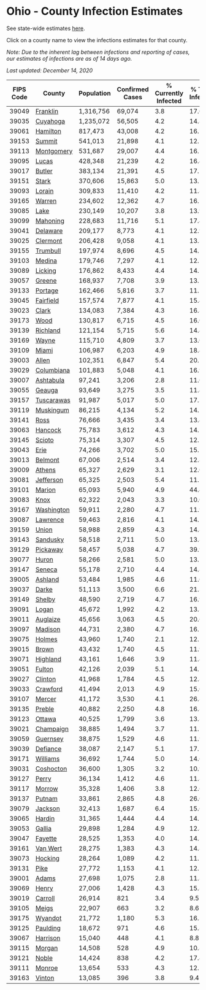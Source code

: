 # Ohio - County Infection Estimates

See state-wide estimates [here](/infections/us-oh).

Click on a county name to view the infections estimates for that county.

*Note: Due to the inherent lag between infections and reporting of cases, our estimates of infections are as of 14 days ago.*

*Last updated: December 14, 2020*

|   FIPS Code |                   County |   Population |   Confirmed Cases |   % Currently Infected |   % Total Infected |
|-------------|--------------------------|--------------|-------------------|------------------------|--------------------|
|       39049 |     [Franklin](franklin) |    1,316,756 |            69,074 |                    3.8 |               17.0 |
|       39035 |     [Cuyahoga](cuyahoga) |    1,235,072 |            56,505 |                    4.2 |               14.8 |
|       39061 |     [Hamilton](hamilton) |      817,473 |            43,008 |                    4.2 |               16.7 |
|       39153 |         [Summit](summit) |      541,013 |            21,898 |                    4.1 |               12.7 |
|       39113 | [Montgomery](montgomery) |      531,687 |            29,007 |                    4.4 |               16.7 |
|       39095 |           [Lucas](lucas) |      428,348 |            21,239 |                    4.2 |               16.4 |
|       39017 |         [Butler](butler) |      383,134 |            21,391 |                    4.5 |               17.2 |
|       39151 |           [Stark](stark) |      370,606 |            15,863 |                    5.0 |               13.2 |
|       39093 |         [Lorain](lorain) |      309,833 |            11,410 |                    4.2 |               11.8 |
|       39165 |         [Warren](warren) |      234,602 |            12,362 |                    4.7 |               16.2 |
|       39085 |             [Lake](lake) |      230,149 |            10,207 |                    3.8 |               13.9 |
|       39099 |     [Mahoning](mahoning) |      228,683 |            11,716 |                    5.1 |               17.4 |
|       39041 |     [Delaware](delaware) |      209,177 |             8,773 |                    4.1 |               12.9 |
|       39025 |     [Clermont](clermont) |      206,428 |             9,058 |                    4.1 |               13.3 |
|       39155 |     [Trumbull](trumbull) |      197,974 |             8,696 |                    4.5 |               14.2 |
|       39103 |         [Medina](medina) |      179,746 |             7,297 |                    4.1 |               12.7 |
|       39089 |       [Licking](licking) |      176,862 |             8,433 |                    4.4 |               14.7 |
|       39057 |         [Greene](greene) |      168,937 |             7,708 |                    3.9 |               13.7 |
|       39133 |       [Portage](portage) |      162,466 |             5,816 |                    3.7 |               11.2 |
|       39045 |   [Fairfield](fairfield) |      157,574 |             7,877 |                    4.1 |               15.4 |
|       39023 |           [Clark](clark) |      134,083 |             7,384 |                    4.3 |               16.8 |
|       39173 |             [Wood](wood) |      130,817 |             6,715 |                    4.5 |               16.0 |
|       39139 |     [Richland](richland) |      121,154 |             5,715 |                    5.6 |               14.4 |
|       39169 |           [Wayne](wayne) |      115,710 |             4,809 |                    3.7 |               13.0 |
|       39109 |           [Miami](miami) |      106,987 |             6,203 |                    4.9 |               18.4 |
|       39003 |           [Allen](allen) |      102,351 |             6,847 |                    5.4 |               20.7 |
|       39029 | [Columbiana](columbiana) |      101,883 |             5,048 |                    4.1 |               16.9 |
|       39007 |   [Ashtabula](ashtabula) |       97,241 |             3,206 |                    2.8 |               11.0 |
|       39055 |         [Geauga](geauga) |       93,649 |             3,275 |                    3.5 |               11.4 |
|       39157 | [Tuscarawas](tuscarawas) |       91,987 |             5,017 |                    5.0 |               17.3 |
|       39119 |   [Muskingum](muskingum) |       86,215 |             4,134 |                    5.2 |               14.2 |
|       39141 |             [Ross](ross) |       76,666 |             3,435 |                    3.4 |               13.4 |
|       39063 |       [Hancock](hancock) |       75,783 |             3,612 |                    4.3 |               14.5 |
|       39145 |         [Scioto](scioto) |       75,314 |             3,307 |                    4.5 |               12.7 |
|       39043 |             [Erie](erie) |       74,266 |             3,702 |                    5.0 |               15.1 |
|       39013 |       [Belmont](belmont) |       67,006 |             2,514 |                    3.4 |               12.8 |
|       39009 |         [Athens](athens) |       65,327 |             2,629 |                    3.1 |               12.0 |
|       39081 |   [Jefferson](jefferson) |       65,325 |             2,503 |                    5.4 |               11.5 |
|       39101 |         [Marion](marion) |       65,093 |             5,940 |                    4.9 |               44.4 |
|       39083 |             [Knox](knox) |       62,322 |             2,043 |                    3.3 |               10.0 |
|       39167 | [Washington](washington) |       59,911 |             2,280 |                    4.7 |               11.9 |
|       39087 |     [Lawrence](lawrence) |       59,463 |             2,816 |                    4.1 |               14.2 |
|       39159 |           [Union](union) |       58,988 |             2,859 |                    4.3 |               14.8 |
|       39143 |     [Sandusky](sandusky) |       58,518 |             2,711 |                    5.0 |               13.8 |
|       39129 |     [Pickaway](pickaway) |       58,457 |             5,038 |                    4.7 |               39.9 |
|       39077 |           [Huron](huron) |       58,266 |             2,581 |                    5.0 |               13.7 |
|       39147 |         [Seneca](seneca) |       55,178 |             2,710 |                    4.4 |               14.8 |
|       39005 |       [Ashland](ashland) |       53,484 |             1,985 |                    4.6 |               11.0 |
|       39037 |           [Darke](darke) |       51,113 |             3,500 |                    6.6 |               21.3 |
|       39149 |         [Shelby](shelby) |       48,590 |             2,719 |                    4.7 |               16.9 |
|       39091 |           [Logan](logan) |       45,672 |             1,992 |                    4.2 |               13.3 |
|       39011 |     [Auglaize](auglaize) |       45,656 |             3,063 |                    4.5 |               20.6 |
|       39097 |       [Madison](madison) |       44,731 |             2,380 |                    4.7 |               16.7 |
|       39075 |         [Holmes](holmes) |       43,960 |             1,740 |                    2.1 |               12.2 |
|       39015 |           [Brown](brown) |       43,432 |             1,740 |                    4.5 |               11.9 |
|       39071 |     [Highland](highland) |       43,161 |             1,646 |                    3.9 |               11.4 |
|       39051 |         [Fulton](fulton) |       42,126 |             2,039 |                    5.1 |               14.7 |
|       39027 |       [Clinton](clinton) |       41,968 |             1,784 |                    4.5 |               12.8 |
|       39033 |     [Crawford](crawford) |       41,494 |             2,013 |                    4.9 |               15.0 |
|       39107 |         [Mercer](mercer) |       41,172 |             3,530 |                    4.1 |               26.8 |
|       39135 |         [Preble](preble) |       40,882 |             2,250 |                    4.8 |               16.8 |
|       39123 |         [Ottawa](ottawa) |       40,525 |             1,799 |                    3.6 |               13.8 |
|       39021 |   [Champaign](champaign) |       38,885 |             1,494 |                    3.7 |               11.7 |
|       39059 |     [Guernsey](guernsey) |       38,875 |             1,529 |                    4.6 |               11.9 |
|       39039 |     [Defiance](defiance) |       38,087 |             2,147 |                    5.1 |               17.1 |
|       39171 |     [Williams](williams) |       36,692 |             1,744 |                    5.0 |               14.6 |
|       39031 |   [Coshocton](coshocton) |       36,600 |             1,305 |                    3.2 |               10.9 |
|       39127 |           [Perry](perry) |       36,134 |             1,412 |                    4.6 |               11.8 |
|       39117 |         [Morrow](morrow) |       35,328 |             1,406 |                    3.8 |               12.6 |
|       39137 |         [Putnam](putnam) |       33,861 |             2,865 |                    4.8 |               26.0 |
|       39079 |       [Jackson](jackson) |       32,413 |             1,687 |                    6.4 |               15.6 |
|       39065 |         [Hardin](hardin) |       31,365 |             1,444 |                    4.4 |               14.5 |
|       39053 |         [Gallia](gallia) |       29,898 |             1,284 |                    4.9 |               12.8 |
|       39047 |       [Fayette](fayette) |       28,525 |             1,353 |                    4.0 |               14.3 |
|       39161 |     [Van Wert](van-wert) |       28,275 |             1,383 |                    4.3 |               14.8 |
|       39073 |       [Hocking](hocking) |       28,264 |             1,089 |                    4.2 |               11.7 |
|       39131 |             [Pike](pike) |       27,772 |             1,153 |                    4.1 |               12.5 |
|       39001 |           [Adams](adams) |       27,698 |             1,075 |                    2.8 |               11.8 |
|       39069 |           [Henry](henry) |       27,006 |             1,428 |                    4.3 |               15.8 |
|       39019 |       [Carroll](carroll) |       26,914 |               821 |                    3.4 |                9.5 |
|       39105 |           [Meigs](meigs) |       22,907 |               663 |                    3.2 |                8.6 |
|       39175 |       [Wyandot](wyandot) |       21,772 |             1,180 |                    5.3 |               16.3 |
|       39125 |     [Paulding](paulding) |       18,672 |               971 |                    4.6 |               15.8 |
|       39067 |     [Harrison](harrison) |       15,040 |               448 |                    4.1 |                8.8 |
|       39115 |         [Morgan](morgan) |       14,508 |               528 |                    4.9 |               10.8 |
|       39121 |           [Noble](noble) |       14,424 |               838 |                    4.2 |               17.4 |
|       39111 |         [Monroe](monroe) |       13,654 |               533 |                    4.3 |               12.5 |
|       39163 |         [Vinton](vinton) |       13,085 |               396 |                    3.8 |                9.4 |